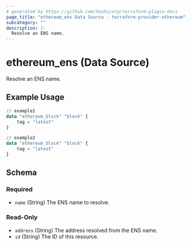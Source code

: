 ```yaml
---
# generated by https://github.com/hashicorp/terraform-plugin-docs
page_title: "ethereum_ens Data Source - terraform-provider-ethereum"
subcategory: ""
description: |-
  Resolve an ENS name.
---
```


# ethereum_ens (Data Source)

Resolve an ENS name.

## Example Usage

```terraform
// example1
data "ethereum_block" "block" {
	tag = "latest"
}

// example2
data "ethereum_block" "block" {
	tag = "latest"
}
```

<!-- schema generated by tfplugindocs -->
## Schema

### Required

- `name` (String) The ENS name to resolve.

### Read-Only

- `address` (String) The address resolved from the ENS name.
- `id` (String) The ID of this resource.
